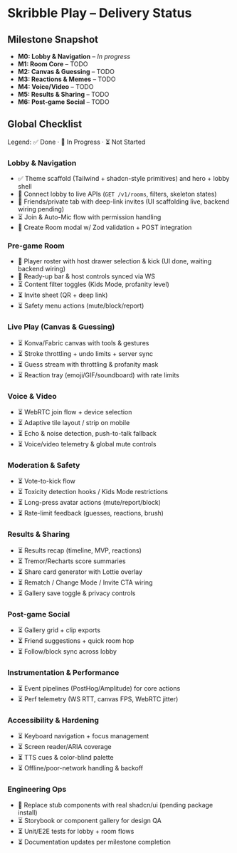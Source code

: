 # Skribble Play – Delivery Status

## Milestone Snapshot
- **M0: Lobby & Navigation** – _In progress_
- **M1: Room Core** – TODO
- **M2: Canvas & Guessing** – TODO
- **M3: Reactions & Memes** – TODO
- **M4: Voice/Video** – TODO
- **M5: Results & Sharing** – TODO
- **M6: Post-game Social** – TODO

## Global Checklist

Legend: ✅ Done · 🚧 In Progress · ⏳ Not Started

### Lobby & Navigation
- ✅ Theme scaffold (Tailwind + shadcn-style primitives) and hero + lobby shell
- 🚧 Connect lobby to live APIs (`GET /v1/rooms`, filters, skeleton states)
- 🚧 Friends/private tab with deep-link invites (UI scaffolding live, backend wiring pending)
- ⏳ Join & Auto-Mic flow with permission handling
- 🚧 Create Room modal w/ Zod validation + POST integration

### Pre-game Room
- 🚧 Player roster with host drawer selection & kick (UI done, waiting backend wiring)
- 🚧 Ready-up bar & host controls synced via WS
- ⏳ Content filter toggles (Kids Mode, profanity level)
- ⏳ Invite sheet (QR + deep link)
- ⏳ Safety menu actions (mute/block/report)

### Live Play (Canvas & Guessing)
- ⏳ Konva/Fabric canvas with tools & gestures
- ⏳ Stroke throttling + undo limits + server sync
- ⏳ Guess stream with throttling & profanity mask
- ⏳ Reaction tray (emoji/GIF/soundboard) with rate limits

### Voice & Video
- ⏳ WebRTC join flow + device selection
- ⏳ Adaptive tile layout / strip on mobile
- ⏳ Echo & noise detection, push-to-talk fallback
- ⏳ Voice/video telemetry & global mute controls

### Moderation & Safety
- ⏳ Vote-to-kick flow
- ⏳ Toxicity detection hooks / Kids Mode restrictions
- ⏳ Long-press avatar actions (mute/report/block)
- ⏳ Rate-limit feedback (guesses, reactions, brush)

### Results & Sharing
- ⏳ Results recap (timeline, MVP, reactions)
- ⏳ Tremor/Recharts score summaries
- ⏳ Share card generator with Lottie overlay
- ⏳ Rematch / Change Mode / Invite CTA wiring
- ⏳ Gallery save toggle & privacy controls

### Post-game Social
- ⏳ Gallery grid + clip exports
- ⏳ Friend suggestions + quick room hop
- ⏳ Follow/block sync across lobby

### Instrumentation & Performance
- ⏳ Event pipelines (PostHog/Amplitude) for core actions
- ⏳ Perf telemetry (WS RTT, canvas FPS, WebRTC jitter)

### Accessibility & Hardening
- ⏳ Keyboard navigation + focus management
- ⏳ Screen reader/ARIA coverage
- ⏳ TTS cues & color-blind palette
- ⏳ Offline/poor-network handling & backoff

### Engineering Ops
- 🚧 Replace stub components with real shadcn/ui (pending package install)
- ⏳ Storybook or component gallery for design QA
- ⏳ Unit/E2E tests for lobby + room flows
- ⏳ Documentation updates per milestone completion
